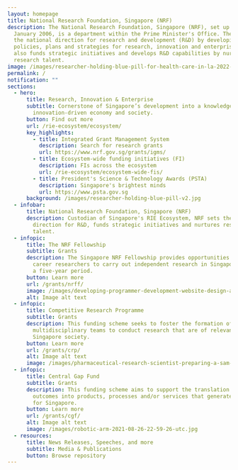 ```yaml
---
layout: homepage
title: National Research Foundation, Singapore (NRF)
description: The National Research Foundation, Singapore (NRF), set up on 1
  January 2006, is a department within the Prime Minister's Office. The NRF sets
  the national direction for research and development (R&D) by developing
  policies, plans and strategies for research, innovation and enterprise. It
  also funds strategic initiatives and develops R&D capabilities by nurturing
  research talent.
image: /images/researcher-holding-blue-pill-for-health-care-in-la-2022-11-09-15-08-47-utc.jpg
permalink: /
notification: ""
sections:
  - hero:
      title: Research, Innovation & Enterprise
      subtitle: Cornerstone of Singapore’s development into a knowledge-based,
        innovation-driven economy and society.
      button: Find out more
      url: /rie-ecosystem/ecosystem/
      key_highlights:
        - title: Integrated Grant Management System
          description: Search for research grants
          url: https://www.nrf.gov.sg/grants/igms/
        - title: Ecosystem-wide funding initiatives (FI)
          description: FIs across the ecosystem
          url: /rie-ecosystem/ecosystem-wide-fis/
        - title: President's Science & Technology Awards (PSTA)
          description: Singapore's brightest minds
          url: https://www.psta.gov.sg
      background: /images/researcher-holding-blue-pill-v2.jpg
  - infobar:
      title: National Research Foundation, Singapore (NRF)
      description: Custodian of Singapore's RIE Ecosystem, NRF sets the national
        direction for R&D, funds strategic initiatives and nurtures research
        talent.
  - infopic:
      title: The NRF Fellowship
      subtitle: Grants
      description: The Singapore NRF Fellowship provides opportunities for early
        career researchers to carry out independent research in Singapore, over
        a five-year period.
      button: Learn more
      url: /grants/nrff/
      image: /images/developing-programmer-development-website-design-a-2023-02-02-23-50-47-utc.JPG
      alt: Image alt text
  - infopic:
      title: Competitive Research Programme
      subtitle: Grants
      description: This funding scheme seeks to foster the formation of
        multidisciplinary teams to conduct research that are of relevance to
        Singapore society.
      button: Learn more
      url: /grants/crp/
      alt: Image alt text
      image: /images/pharmaceutical-research-scientist-preparing-a-sam-2022-03-07-23-55-55-utc.jpg
  - infopic:
      title: Central Gap Fund
      subtitle: Grants
      description: This funding scheme aims to support the translation of research
        outcomes into products, processes and/or services that generate benefits
        for Singapore.
      button: Learn more
      url: /grants/cgf/
      alt: Image alt text
      image: /images/robotic-arm-2021-08-26-22-59-26-utc.jpg
  - resources:
      title: News Releases, Speeches, and more
      subtitle: Media & Publications
      button: Browse repository
---
```

